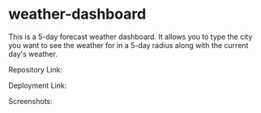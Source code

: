 # weather-dashboard
This is a 5-day forecast weather dashboard. It allows you to type the city you want to see the weather for in a 5-day radius along with the current day's weather.


Repository Link:

Deployment Link:

Screenshots:
